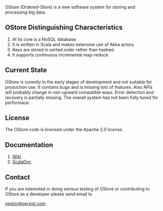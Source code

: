 OStore (Ordered-Store) is a new software system for 
storing and processing big data.

## OStore Distinguishing Characteristics
   1. At its core is a NoSQL database.
   2. It is written in Scala and makes extensive use of Akka 
      actors.
   3. Keys are stored in sorted order rather than hashed.
   4. It supports continuous incremental map-reduce.

## Current State
OStore is curently in the early stages of development and not
suitable for production use. It contains bugs and is missing lots
of features. Also APIs will probably change in
non-upward compatible ways. Error detection and recovery
is partially missing.
The overall system has not been fully tuned for performace.

## License
The OStore code is licensed under the Apache 2.0 license.

## Documentation
1. [Wiki](ostore/wiki)
1. [ScalaDoc](https://github.com/nestorpersist/ostore)

## Contact
If you are interested in doing serious testing of OStore
or contributing to OStore as a developer please send email
to 

[nestor@persist.com](mailto:nestor@persist.com)
